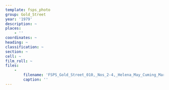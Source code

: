 ```yaml
---
template: fsps_photo
group: Gold_Street
year: '1979'
description: ~
places:
    - ''
coordinates: ~
heading: ~
classification: ~
section: ~
cell: ~
film_roll: ~
files:
    -
        filename: 'FSPS_Gold_Street_010,_Nos_2-4,_Helena_May_Cuming_Marine_Pde_Cottesloe,_16-1-B,_1979.png'
        caption: ''
---
```

